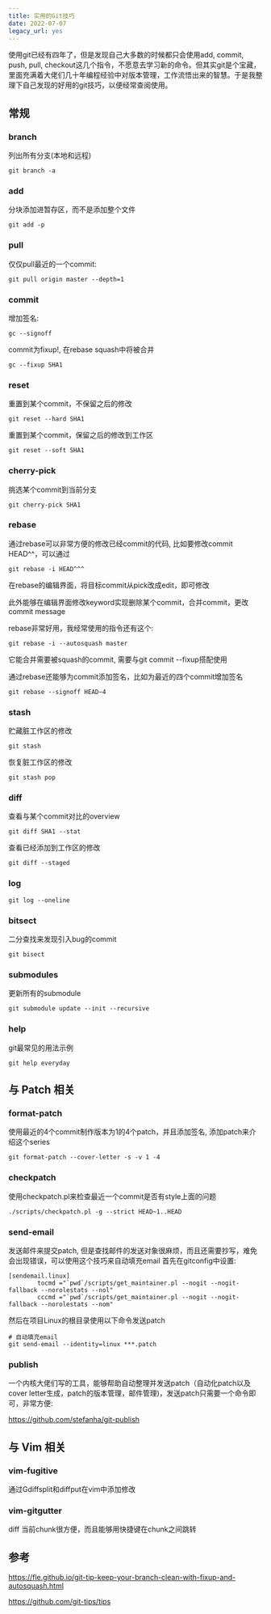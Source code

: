 ```yaml
---
title: 实用的Git技巧
date: 2022-07-07
legacy_url: yes
---
```


使用git已经有四年了，但是发现自己大多数的时候都只会使用add, commit, push, pull, checkout这几个指令，不愿意去学习新的命令。但其实git是个宝藏，里面充满着大佬们几十年编程经验中对版本管理，工作流悟出来的智慧。于是我整理下自己发现的好用的git技巧，以便经常查阅使用。

## 常规

### branch

列出所有分支(本地和远程)

```
git branch -a
```

### add

分块添加进暂存区，而不是添加整个文件

```
git add -p
```

### pull

仅仅pull最近的一个commit:
```
git pull origin master --depth=1
```

### commit

增加签名:

```
gc --signoff
```

commit为fixup!, 在rebase squash中将被合并

```
gc --fixup SHA1
```

### reset

重置到某个commit，不保留之后的修改
```
git reset --hard SHA1
```

重置到某个commit，保留之后的修改到工作区
```
git reset --soft SHA1
```

### cherry-pick

挑选某个commit到当前分支

```
git cherry-pick SHA1
```

### rebase

通过rebase可以非常方便的修改已经commit的代码, 比如要修改commit HEAD^^，可以通过

```
git rebase -i HEAD^^^
```
在rebase的编辑界面，将目标commit从pick改成edit，即可修改

此外能够在编辑界面修改keyword实现删除某个commit，合并commit，更改commit message

rebase非常好用，我经常使用的指令还有这个:
```
git rebase -i --autosquash master
```
它能合并需要被squash的commit, 需要与git commit --fixup搭配使用

通过rebase还能够为commit添加签名，比如为最近的四个commit增加签名
```
git rebase --signoff HEAD~4
```

### stash

贮藏脏工作区的修改

```
git stash
```

恢复脏工作区的修改

```
git stash pop
```

### diff

查看与某个commit对比的overview
```
git diff SHA1 --stat
```

查看已经添加到工作区的修改
```
git diff --staged
```

### log

```
git log --oneline
```

### bitsect

二分查找来发现引入bug的commit
```
git bisect
```

### submodules

更新所有的submodule

```
git submodule update --init --recursive
```

### help

git最常见的用法示例
```
git help everyday
```

## 与 Patch 相关 

### format-patch

使用最近的4个commit制作版本为1的4个patch，并且添加签名, 添加patch来介绍这个series
```
git format-patch --cover-letter -s -v 1 -4
```

### checkpatch

使用checkpatch.pl来检查最近一个commit是否有style上面的问题
```
./scripts/checkpatch.pl -g --strict HEAD~1..HEAD
```

### send-email

发送邮件来提交patch, 但是查找邮件的发送对象很麻烦，而且还需要抄写，难免会出现错误，可以使用这个技巧来自动填充email
首先在gitconfig中设置:
```
[sendemail.linux]
        tocmd ="`pwd`/scripts/get_maintainer.pl --nogit --nogit-fallback --norolestats --nol"
        cccmd ="`pwd`/scripts/get_maintainer.pl --nogit --nogit-fallback --norolestats --nom"
```

然后在项目Linux的根目录使用以下命令发送patch
```
# 自动填充email
git send-email --identity=linux ***.patch
```

### publish

一个内核大佬们写的工具，能够帮助自动整理并发送patch（自动化patch以及cover letter生成，patch的版本管理，邮件管理)，发送patch只需要一个命令即可，非常方便:

https://github.com/stefanha/git-publish

## 与 Vim 相关

### vim-fugitive

通过Gdiffsplit和diffput在vim中添加修改

### vim-gitgutter

diff 当前chunk很方便，而且能够用快捷键在chunk之间跳转

## 参考

https://fle.github.io/git-tip-keep-your-branch-clean-with-fixup-and-autosquash.html

https://github.com/git-tips/tips
